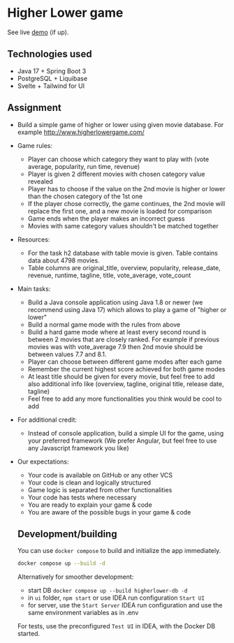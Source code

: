 # Higher Lower game

See live [demo](https://higherlower.tammeoja.com/) (if up).

## Technologies used
- Java 17 + Spring Boot 3
- PostgreSQL + Liquibase
- Svelte + Tailwind for UI


## Assignment
* Build a simple game of higher or lower using given movie database. For example http://www.higherlowergame.com/

* Game rules:
    * Player can choose which category they want to play with (vote average, popularity, run time, revenue)
    * Player is given 2 different movies with chosen category value revealed
    * Player has to choose if the value on the 2nd movie is higher or lower than the chosen category of the 1st one
    * If the player chose correctly, the game continues, the 2nd movie will replace the first one, and a new movie is loaded for comparison
    * Game ends when the player makes an incorrect guess
    * Movies with same category values shouldn't be matched together

* Resources:
    * For the task h2 database with table movie is given. Table contains data about 4798 movies.
    * Table columns are original_title, overview, popularity, release_date, revenue, runtime, tagline, title, vote_average, vote_count

* Main tasks:
    * Build a Java console application using Java 1.8 or newer (we recommend using Java 17) which allows to play a game of "higher or lower"
    * Build a normal game mode with the rules from above
    * Build a hard game mode where at least every second round is between 2 movies that are closely ranked. For example if previous movies was with vote_average 7.9 then 2nd movie should be between values 7.7 and 8.1.
    * Player can choose between different game modes after each game
    * Remember the current highest score achieved for both game modes
    * At least title should be given for every movie, but feel free to add also additional info like (overview, tagline, original title, release date, tagline)
    * Feel free to add any more functionalities you think would be cool to add

* For additional credit:
    * Instead of console application, build a simple UI for the game, using your preferred framework (We prefer Angular, but feel free to use any Javascript framework you like)

* Our expectations:
    * Your code is available on GitHub or any other VCS
    * Your code is clean and logically structured
    * Game logic is separated from other functionalities
    * Your code has tests where necessary
    * You are ready to explain your game & code
    * You are aware of the possible bugs in your game & code

  ## Development/building
  You can use `docker compose` to build and initialize the app immediately.
   ```bash
   docker compose up --build -d
   ```

  Alternatively for smoother development:
  - start DB `docker compose up --build higherlower-db -d`
  - in `ui` folder, `npm start` or use IDEA run configuration `Start UI`
  - for server, use the `Start Server` IDEA run configuration and use the same environment variables as in .env
 
  For tests, use the preconfigured `Test UI` in IDEA, with the Docker DB started.
